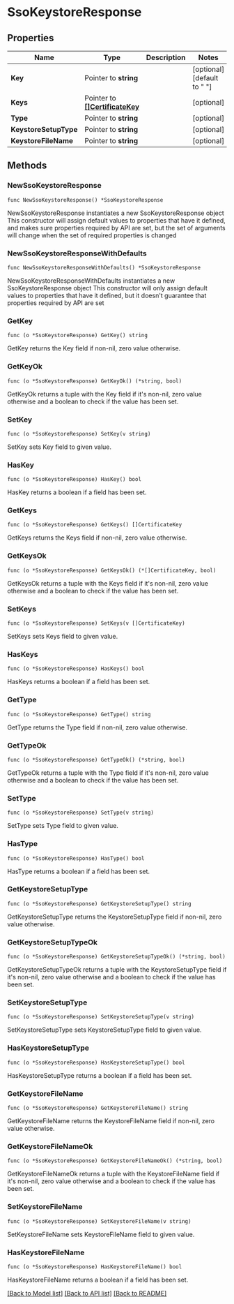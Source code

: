 # SsoKeystoreResponse

## Properties

Name | Type | Description | Notes
------------ | ------------- | ------------- | -------------
**Key** | Pointer to **string** |  | [optional] [default to " "]
**Keys** | Pointer to [**[]CertificateKey**](CertificateKey.md) |  | [optional] 
**Type** | Pointer to **string** |  | [optional] 
**KeystoreSetupType** | Pointer to **string** |  | [optional] 
**KeystoreFileName** | Pointer to **string** |  | [optional] 

## Methods

### NewSsoKeystoreResponse

`func NewSsoKeystoreResponse() *SsoKeystoreResponse`

NewSsoKeystoreResponse instantiates a new SsoKeystoreResponse object
This constructor will assign default values to properties that have it defined,
and makes sure properties required by API are set, but the set of arguments
will change when the set of required properties is changed

### NewSsoKeystoreResponseWithDefaults

`func NewSsoKeystoreResponseWithDefaults() *SsoKeystoreResponse`

NewSsoKeystoreResponseWithDefaults instantiates a new SsoKeystoreResponse object
This constructor will only assign default values to properties that have it defined,
but it doesn't guarantee that properties required by API are set

### GetKey

`func (o *SsoKeystoreResponse) GetKey() string`

GetKey returns the Key field if non-nil, zero value otherwise.

### GetKeyOk

`func (o *SsoKeystoreResponse) GetKeyOk() (*string, bool)`

GetKeyOk returns a tuple with the Key field if it's non-nil, zero value otherwise
and a boolean to check if the value has been set.

### SetKey

`func (o *SsoKeystoreResponse) SetKey(v string)`

SetKey sets Key field to given value.

### HasKey

`func (o *SsoKeystoreResponse) HasKey() bool`

HasKey returns a boolean if a field has been set.

### GetKeys

`func (o *SsoKeystoreResponse) GetKeys() []CertificateKey`

GetKeys returns the Keys field if non-nil, zero value otherwise.

### GetKeysOk

`func (o *SsoKeystoreResponse) GetKeysOk() (*[]CertificateKey, bool)`

GetKeysOk returns a tuple with the Keys field if it's non-nil, zero value otherwise
and a boolean to check if the value has been set.

### SetKeys

`func (o *SsoKeystoreResponse) SetKeys(v []CertificateKey)`

SetKeys sets Keys field to given value.

### HasKeys

`func (o *SsoKeystoreResponse) HasKeys() bool`

HasKeys returns a boolean if a field has been set.

### GetType

`func (o *SsoKeystoreResponse) GetType() string`

GetType returns the Type field if non-nil, zero value otherwise.

### GetTypeOk

`func (o *SsoKeystoreResponse) GetTypeOk() (*string, bool)`

GetTypeOk returns a tuple with the Type field if it's non-nil, zero value otherwise
and a boolean to check if the value has been set.

### SetType

`func (o *SsoKeystoreResponse) SetType(v string)`

SetType sets Type field to given value.

### HasType

`func (o *SsoKeystoreResponse) HasType() bool`

HasType returns a boolean if a field has been set.

### GetKeystoreSetupType

`func (o *SsoKeystoreResponse) GetKeystoreSetupType() string`

GetKeystoreSetupType returns the KeystoreSetupType field if non-nil, zero value otherwise.

### GetKeystoreSetupTypeOk

`func (o *SsoKeystoreResponse) GetKeystoreSetupTypeOk() (*string, bool)`

GetKeystoreSetupTypeOk returns a tuple with the KeystoreSetupType field if it's non-nil, zero value otherwise
and a boolean to check if the value has been set.

### SetKeystoreSetupType

`func (o *SsoKeystoreResponse) SetKeystoreSetupType(v string)`

SetKeystoreSetupType sets KeystoreSetupType field to given value.

### HasKeystoreSetupType

`func (o *SsoKeystoreResponse) HasKeystoreSetupType() bool`

HasKeystoreSetupType returns a boolean if a field has been set.

### GetKeystoreFileName

`func (o *SsoKeystoreResponse) GetKeystoreFileName() string`

GetKeystoreFileName returns the KeystoreFileName field if non-nil, zero value otherwise.

### GetKeystoreFileNameOk

`func (o *SsoKeystoreResponse) GetKeystoreFileNameOk() (*string, bool)`

GetKeystoreFileNameOk returns a tuple with the KeystoreFileName field if it's non-nil, zero value otherwise
and a boolean to check if the value has been set.

### SetKeystoreFileName

`func (o *SsoKeystoreResponse) SetKeystoreFileName(v string)`

SetKeystoreFileName sets KeystoreFileName field to given value.

### HasKeystoreFileName

`func (o *SsoKeystoreResponse) HasKeystoreFileName() bool`

HasKeystoreFileName returns a boolean if a field has been set.


[[Back to Model list]](../README.md#documentation-for-models) [[Back to API list]](../README.md#documentation-for-api-endpoints) [[Back to README]](../README.md)


